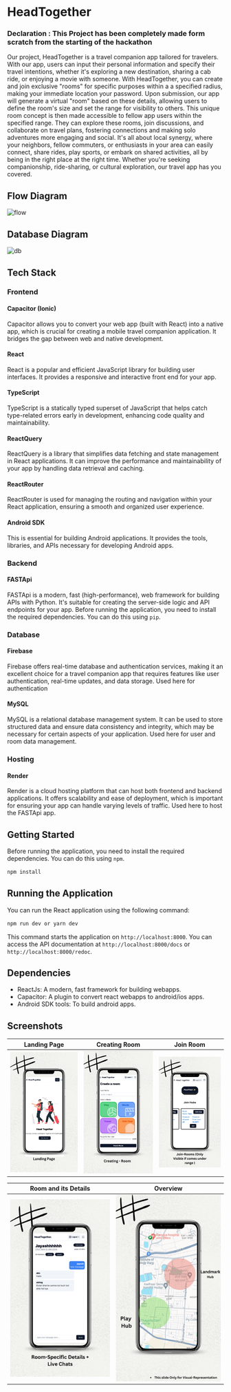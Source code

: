 # HeadTogether
### Declaration : This Project has been completely made form scratch from the starting of the hackathon
Our project, HeadTogether is a travel companion app tailored for travelers. With our app, users can input their personal information and specify their travel intentions, whether it's exploring a new destination, sharing a cab ride, or enjoying a movie with someone. With HeadTogether, you can create and join exclusive "rooms" for specific purposes within a a specified radius, making your immediate location your password. Upon submission, our app will generate a virtual "room" based on these details, allowing users to define the room's size and set the range for visibility to others. This unique room concept is then made accessible to fellow app users within the specified range. They can explore these rooms, join discussions, and collaborate on travel plans, fostering connections and making solo adventures more engaging and social.  It's all about local synergy, where your neighbors, fellow commuters, or enthusiasts in your area can easily connect, share rides, play sports, or embark on shared activities, all by being in the right place at the right time. Whether you're seeking companionship, ride-sharing, or cultural exploration, our travel app has you covered. 

## Flow Diagram
![flow](images/flow.png)
## Database Diagram
![db](images/db.png)

## Tech Stack
### Frontend 
#### Capacitor (Ionic)
Capacitor allows you to convert your web app (built with React) into a native app, which is crucial for creating a mobile travel companion application. It bridges the gap between web and native development.

#### React
React is a popular and efficient JavaScript library for building user interfaces. It provides a responsive and interactive front end for your app.

#### TypeScript
TypeScript is a statically typed superset of JavaScript that helps catch type-related errors early in development, enhancing code quality and maintainability.

#### ReactQuery
ReactQuery is a library that simplifies data fetching and state management in React applications. It can improve the performance and maintainability of your app by handling data retrieval and caching.

#### ReactRouter
ReactRouter is used for managing the routing and navigation within your React application, ensuring a smooth and organized user experience.

#### Android SDK
This is essential for building Android applications. It provides the tools, libraries, and APIs necessary for developing Android apps.

### Backend 
#### FASTApi
FASTApi is a modern, fast (high-performance), web framework for building APIs with Python. It's suitable for creating the server-side logic and API endpoints for your app.
Before running the application, you need to install the required dependencies. You can do this using `pip`.

### Database
#### Firebase 
Firebase offers real-time database and authentication services, making it an excellent choice for a travel companion app that requires features like user authentication, real-time updates, and data storage. Used here for authentication

#### MySQL
MySQL is a relational database management system. It can be used to store structured data and ensure data consistency and integrity, which may be necessary for certain aspects of your application. Used here for user and room data management.

### Hosting
#### Render
Render is a cloud hosting platform that can host both frontend and backend applications. It offers scalability and ease of deployment, which is important for ensuring your app can handle varying levels of traffic. Used here to host the FASTApi app.


## Getting Started

Before running the application, you need to install the required dependencies. You can do this using `npm`.

```bash
npm install 
```

## Running the Application

You can run the React application using the following command:

```bash
npm run dev or yarn dev
```

This command starts the application on `http://localhost:8000`. You can access the API documentation at `http://localhost:8000/docs` or `http://localhost:8000/redoc`.

## Dependencies

- ReactJs: A modern, fast framework for building webapps.
- Capacitor: A plugin to convert react webapps to android/ios apps.
- Android SDK tools: To build android apps.

## Screenshots
| Landing Page                        | Creating Room                       | Join Room                                   |
| ----------------------------------- | ----------------------------------- | ------------------------------------------- |
| ![5](https://github.com/HashSociety/hackout_backend/blob/master/images/5.png?raw=true)                  | ![2](https://github.com/HashSociety/hackout_backend/blob/master/images/2.png?raw=true)                  | ![3](https://github.com/HashSociety/hackout_backend/blob/master/images/3.png?raw=true)                    |

| Room and its Details                | Overview                            |
| ----------------------------------- | ----------------------------------- | 
| ![4](https://github.com/HashSociety/hackout_backend/blob/master/images/4.png?raw=true)                  | ![1](https://github.com/HashSociety/hackout_backend/blob/master/images/1.png?raw=true)                  | 
